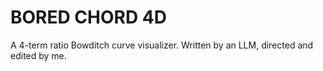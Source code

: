 # BORED CHORD 4D
A 4-term ratio Bowditch curve visualizer.
Written by an LLM, directed and edited by me.
